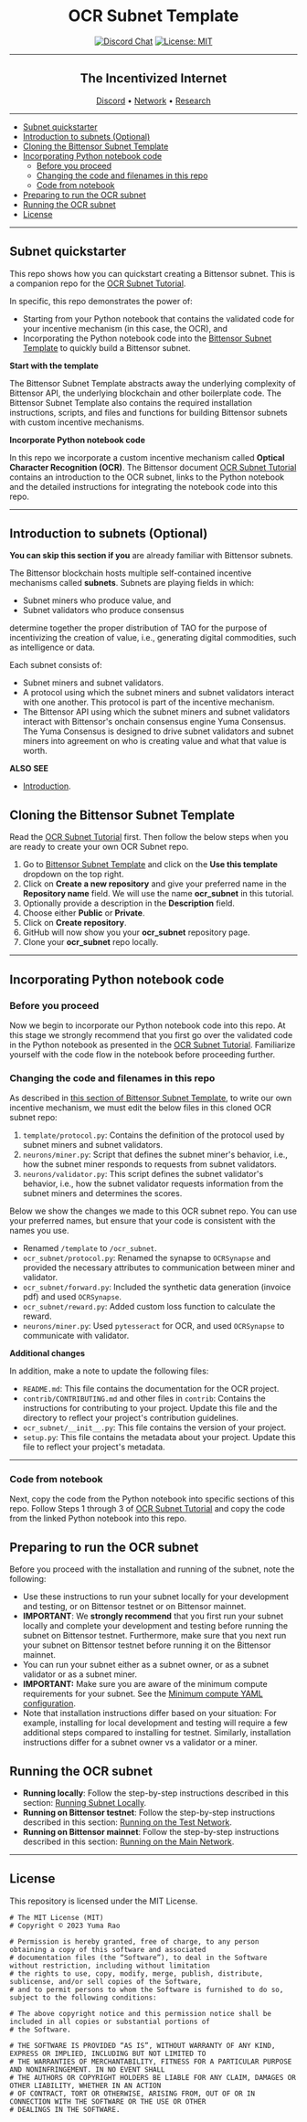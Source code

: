 <div align="center">

# **OCR Subnet Template** <!-- omit in toc -->
[![Discord Chat](https://img.shields.io/discord/308323056592486420.svg)](https://discord.gg/bittensor)
[![License: MIT](https://img.shields.io/badge/License-MIT-yellow.svg)](https://opensource.org/licenses/MIT) 

---

## The Incentivized Internet <!-- omit in toc -->

[Discord](https://discord.gg/bittensor) • [Network](https://taostats.io/) • [Research](https://bittensor.com/whitepaper)
</div>

---
- [Subnet quickstarter](#subnet-quickstarter)
- [Introduction to subnets (Optional)](#introduction-to-subnets-optional)
- [Cloning the Bittensor Subnet Template](#cloning-the-bittensor-subnet-template)
- [Incorporating Python notebook code](#incorporating-python-notebook-code)
  - [Before you proceed](#before-you-proceed)
  - [Changing the code and filenames in this repo](#changing-the-code-and-filenames-in-this-repo)
  - [Code from notebook](#code-from-notebook)
- [Preparing to run the OCR subnet](#preparing-to-run-the-ocr-subnet)
- [Running the OCR subnet](#running-the-ocr-subnet)
- [License](#license)

---

## Subnet quickstarter

This repo shows how you can quickstart creating a Bittensor subnet. This is a companion repo for the [OCR Subnet Tutorial]().

In specific, this repo demonstrates the power of:

- Starting from your Python notebook that contains the validated code for your incentive mechanism (in this case, the OCR), and
- Incorporating the Python notebook code into the [Bittensor Subnet Template](https://github.com/opentensor/bittensor-subnet-template) to quickly build a Bittensor subnet.

**Start with the template**

The Bittensor Subnet Template abstracts away the underlying complexity of Bittensor API, the underlying blockchain and other boilerplate code. The Bittensor Subnet Template also contains the required installation instructions, scripts, and files and functions for building Bittensor subnets with custom incentive mechanisms. 

**Incorporate Python notebook code**

In this repo we incorporate a custom incentive mechanism called **Optical Character Recognition (OCR)**. The Bittensor document [OCR Subnet Tutorial]() contains an introduction to the OCR subnet, links to the Python notebook and the detailed instructions for integrating the notebook code into this repo. 

---

## Introduction to subnets (Optional)

**You can skip this section if you** are already familiar with Bittensor subnets. 

The Bittensor blockchain hosts multiple self-contained incentive mechanisms called **subnets**. Subnets are playing fields in which:
- Subnet miners who produce value, and
- Subnet validators who produce consensus

determine together the proper distribution of TAO for the purpose of incentivizing the creation of value, i.e., generating digital commodities, such as intelligence or data. 

Each subnet consists of:
- Subnet miners and subnet validators.
- A protocol using which the subnet miners and subnet validators interact with one another. This protocol is part of the incentive mechanism.
- The Bittensor API using which the subnet miners and subnet validators interact with Bittensor's onchain consensus engine Yuma Consensus. The Yuma Consensus is designed to drive subnet validators and subnet miners into agreement on who is creating value and what that value is worth. 

**ALSO SEE**

- [Introduction](https://docs.bittensor.com/learn/introduction).

## Cloning the Bittensor Subnet Template

Read the [OCR Subnet Tutorial]() first. Then follow the below steps when you are ready to create your own OCR Subnet repo.

1. Go to [Bittensor Subnet Template](https://github.com/opentensor/bittensor-subnet-template) and click on the **Use this template** dropdown on the top right. 
2. Click on **Create a new repository** and give your preferred name in the **Repository name** field. We will use the name **ocr_subnet** in this tutorial. 
3. Optionally provide a description in the **Description** field. 
4. Choose either **Public** or **Private**.
5. Click on **Create repository**.
6. GitHub will now show you your **ocr_subnet** repository page. 
7. Clone your **ocr_subnet** repo locally.

---

## Incorporating Python notebook code

### Before you proceed

Now we begin to incorporate our Python notebook code into this repo. At this stage we strongly recommend that you first go over the validated code in the Python notebook as presented in the [OCR Subnet Tutorial](). Familiarize yourself with the code flow in the notebook before proceeding further.

### Changing the code and filenames in this repo

As described in [this section of Bittensor Subnet Template](https://github.com/opentensor/bittensor-subnet-template?tab=readme-ov-file#introduction), to write our own incentive mechanism, we must edit the below files in this cloned OCR subnet repo:

1. `template/protocol.py`: Contains the definition of the protocol used by subnet miners and subnet validators.
2. `neurons/miner.py`: Script that defines the subnet miner's behavior, i.e., how the subnet miner responds to requests from subnet validators.
3. `neurons/validator.py`: This script defines the subnet validator's behavior, i.e., how the subnet validator requests information from the subnet miners and determines the scores.

Below we show the changes we made to this OCR subnet repo. You can use your preferred names, but ensure that your code is consistent with the names you use.

- Renamed `/template` to `/ocr_subnet`.
- `ocr_subnet/protocol.py`: Renamed the synapse to `OCRSynapse` and provided the necessary attributes to communication between miner and validator.
- `ocr_subnet/forward.py`: Included the synthetic data generation (invoice pdf) and used `OCRSynapse`. 
- `ocr_subnet/reward.py`: Added custom loss function to calculate the reward.
- `neurons/miner.py`: Used `pytesseract` for OCR, and used `OCRSynapse` to communicate with validator.

**Additional changes**

In addition, make a note to update the following files:
- `README.md`: This file contains the documentation for the OCR project. 
- `contrib/CONTRIBUTING.md` and other files in `contrib`: Contains the instructions for contributing to your project. Update this file and the directory to reflect your project's contribution guidelines.
- `ocr_subnet/__init__.py`: This file contains the version of your project.
- `setup.py`: This file contains the metadata about your project. Update this file to reflect your project's metadata.

---

### Code from notebook 

Next, copy the code from the Python notebook into specific sections of this repo. Follow Steps 1 through 3 of [OCR Subnet Tutorial]() and copy the code from the linked Python notebook into this repo. 


## Preparing to run the OCR subnet

Before you proceed with the installation and running of the subnet, note the following: 

- Use these instructions to run your subnet locally for your development and testing, or on Bittensor testnet or on Bittensor mainnet. 
- **IMPORTANT**: We **strongly recommend** that you first run your subnet locally and complete your development and testing before running the subnet on Bittensor testnet. Furthermore, make sure that you next run your subnet on Bittensor testnet before running it on the Bittensor mainnet.
- You can run your subnet either as a subnet owner, or as a subnet validator or as a subnet miner. 
- **IMPORTANT:** Make sure you are aware of the minimum compute requirements for your subnet. See the [Minimum compute YAML configuration](./min_compute.yml).
- Note that installation instructions differ based on your situation: For example, installing for local development and testing will require a few additional steps compared to installing for testnet. Similarly, installation instructions differ for a subnet owner vs a validator or a miner. 

## Running the OCR subnet

- **Running locally**: Follow the step-by-step instructions described in this section: [Running Subnet Locally](./docs/running_on_staging.md).
- **Running on Bittensor testnet**: Follow the step-by-step instructions described in this section: [Running on the Test Network](./docs/running_on_testnet.md).
- **Running on Bittensor mainnet**: Follow the step-by-step instructions described in this section: [Running on the Main Network](./docs/running_on_mainnet.md).

---

## License
This repository is licensed under the MIT License.
```text
# The MIT License (MIT)
# Copyright © 2023 Yuma Rao

# Permission is hereby granted, free of charge, to any person obtaining a copy of this software and associated
# documentation files (the “Software”), to deal in the Software without restriction, including without limitation
# the rights to use, copy, modify, merge, publish, distribute, sublicense, and/or sell copies of the Software,
# and to permit persons to whom the Software is furnished to do so, subject to the following conditions:

# The above copyright notice and this permission notice shall be included in all copies or substantial portions of
# the Software.

# THE SOFTWARE IS PROVIDED “AS IS”, WITHOUT WARRANTY OF ANY KIND, EXPRESS OR IMPLIED, INCLUDING BUT NOT LIMITED TO
# THE WARRANTIES OF MERCHANTABILITY, FITNESS FOR A PARTICULAR PURPOSE AND NONINFRINGEMENT. IN NO EVENT SHALL
# THE AUTHORS OR COPYRIGHT HOLDERS BE LIABLE FOR ANY CLAIM, DAMAGES OR OTHER LIABILITY, WHETHER IN AN ACTION
# OF CONTRACT, TORT OR OTHERWISE, ARISING FROM, OUT OF OR IN CONNECTION WITH THE SOFTWARE OR THE USE OR OTHER
# DEALINGS IN THE SOFTWARE.
```
